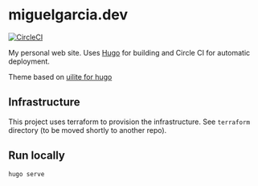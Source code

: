 # miguelgarcia.dev

[![CircleCI](https://circleci.com/gh/miguelgarcia/miguelgarcia.dev/tree/master.svg?style=svg)](https://circleci.com/gh/miguelgarcia/miguelgarcia.dev/tree/master)

My personal web site. Uses [Hugo](https://gohugo.io) for building and Circle CI for automatic deployment.


Theme based on [uilite for hugo](https://github.com/uicardiodev/hugo-uilite/)


## Infrastructure

This project uses terraform to provision the infrastructure. See `terraform` directory (to be moved shortly to another repo).

## Run locally

```bash
hugo serve
```
